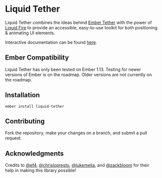 # Liquid Tether

Liquid Tether combines the ideas behind
[Ember Tether](https://github.com/yapplabs/ember-tether.git) with the power of
[Liquid Fire](http://ef4.github.io/liquid-fire/) to provide an accessible,
easy-to-use toolkit for both positioning & animating UI elements.

Interactive documentation can be found
[here](http://pzuraq.github.io/liquid-tether/).

## Ember Compatibility

Liquid Tether has only been tested on Ember 1.13. Testing for newer versions of
Ember is on the roadmap. Older versions are not currently on the roadmap.

## Installation

```
ember install liquid-tether
```

## Contributing

Fork the repository, make your changes on a branch, and submit a pull request.

## Acknowledgments

Credits to [@ef4](https://github.com/ef4),
[@chrislopresto](https://github.com/chrislopresto),
[@lukemelia](https://github.com/lukemelia), and
[@zackbloom](https://github.com/zackbloom) for their help in making
this library possible!
